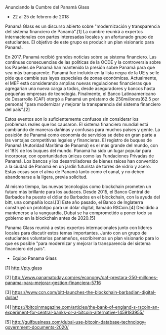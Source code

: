 Anunciando la Cumbre del Panamá Glass

 * 22 al 25 de febrero de 2018

Panamá Glass es un discurso abierto sobre "modernización y transparencia del sistema financiero de Panamá".[1] La cumbre reunirá a expertos internacionales con partes interesadas locales y un afortunado grupo de estudiantes. El objetivo de este grupo es producir un plan visionario para Panamá.

En 2017, Panamá recibió grandes noticias sobre su sistema financiero. Las continuas consecuencias de las políticas de la OCDE y la controversia sobre los Papeles de Panamá han mantenido la presión sobre Panamá para que sea más transparente. Panamá fue incluido en la lista negra de la UE y se le pide que cambie sus leyes especiales de zonas económicas. Actualmente, el MEF está considerando amplias nuevas regulaciones financieras que agregarían una nueva carga a todos, desde aseguradores y bancos hasta pequeñas empresas de tecnología. Finalmente, el Banco Latinoamericano de Desarrollo (CAF) otorgó a Panamá un préstamo de $250 millones ($62.5 por persona) "para modernizar y mejorar la transparencia del sistema financiero del país".[2]

Estos eventos son lo suficientemente confusos sin considerar los problemas reales que los causaron. El sistema financiero mundial está cambiando de maneras dañinas y confusas para muchos países y gente. La posición de Panamá como economía de servicios se debe en gran parte a las ventajas competitivas legales y financieras. El registro de buques de Panamá (Autoridad Marítima de Panamá) es el más grande del mundo, con el 18% de los buques del mundo. Panamá ha sido un lugar popular para incorporar, con oportunidades únicas como las Fundaciones Privadas de Panamá. Los bancos y los desarrolladores de bienes raíces han convertido a la ciudad de Panamá en un jardín futurista de torres de vidrio y acero. Estas cosas son el alma de Panamá tanto como el canal, y no deben abandonarse a la ligera, previa solicitud.

Al mismo tiempo, las nuevas tecnologías como blockchain prometen un futuro más brillante para los audaces. Desde 2015, el Banco Central de Barbados ha puesto el dólar de Barbados en el blockchain, con la ayuda del bitt, una compañía local.[3] Este año pasado, el Banco de Inglaterra construyó un prototipo para un dólar digital, llamado RSCoin.[4] Decidido a mantenerse a la vanguardia, Dubai se ha comprometido a poner todo su gobierno en la blockchain antes de 2020.[5]

Panama Glass reunirá a estos expertos internacionales junto con líderes locales para discutir estos temas importantes. Junto con un grupo de estudiantes voluntarios panameños, escribiremos un plan visionario para lo que es posible "para modernizar y mejorar la transparencia del sistema financiero del país".

 - Equipo Panama Glass

[1] http://pty.glass

[2] http://www.panamatoday.com/es/economy/caf-prestara-250-millones-panama-para-mejorar-gestion-financiera-5716

[3] https://www.ccn.com/bitt-launches-the-blockchain-barbadian-digital-dollar/

[4] https://bitcoinmagazine.com/articles/the-bank-of-england-s-rscoin-an-experiment-for-central-banks-or-a-bitcoin-alternative-1459183955/

[5] http://gulfbusiness.com/dubai-use-bitcoin-database-technology-government-documents-2020/
